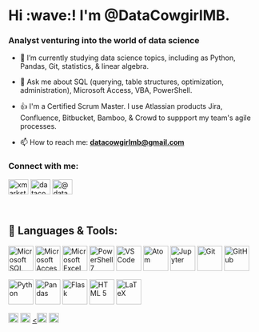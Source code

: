 
<h1>Hi :wave:! I'm @DataCowgirlMB.</h1>
<h3>Analyst venturing into the world of data science</h3>

- 🌱 I’m currently studying data science topics, including as Python, Pandas, Git, statistics, & linear algebra.

- 💬 Ask me about SQL (querying, table structures, optimization, administration), Microsoft Access, VBA, PowerShell.

- 👍 I'm a Certified Scrum Master. I use Atlassian products Jira, Confluence, Bitbucket, Bamboo, & Crowd to suppport my team's agile processes.

- 📫 How to reach me: **datacowgirlmb@gmail.com**

<h3 align="left">Connect with me:</h3>
<p align="left">
<a href="https://stackoverflow.com/users/xmarksthespot" target="blank"><img align="center" src="https://raw.githubusercontent.com/rahuldkjain/github-profile-readme-generator/master/src/images/icons/Social/stack-overflow.svg" alt="xmarksthespot" height="30" width="40" /></a>
<a href="https://kaggle.com/datacowgirlmb" target="blank"><img align="center" src="https://raw.githubusercontent.com/rahuldkjain/github-profile-readme-generator/master/src/images/icons/Social/kaggle.svg" alt="datacowgirlmb" height="30" width="40" /></a>
<a href="https://medium.com/@datacowgirlmb" target="blank"><img align="center" src="https://raw.githubusercontent.com/rahuldkjain/github-profile-readme-generator/master/src/images/icons/Social/medium.svg" alt="@datacowgirlmb" height="30" width="40" /></a>
</p>
<br>

## :toolbox: Languages & Tools:
<a href="https://docs.microsoft.com/en-us/sql/ssms/download-sql-server-management-studio-ssms?view=sql-server-ver15"><img src="https://cdn.jsdelivr.net/gh/devicons/devicon/icons/microsoftsqlserver/microsoftsqlserver-plain-wordmark.svg" alt="Microsoft SQL Server" height=50></a>
<a href="https://www.microsoft.com/en-us/microsoft-365/access"><img src="https://upload.wikimedia.org/wikipedia/commons/f/f1/Microsoft_Office_Access_%282019-present%29.svg" alt="Microsoft Access" height="50"></a>
<a hfer="https://www.microsoft.com/en-us/microsoft-365/excel"><img src="https://upload.wikimedia.org/wikipedia/commons/3/34/Microsoft_Office_Excel_%282019%E2%80%93present%29.svg" alt="Microsoft Excel" height="50"></a>
<a href="https://docs.microsoft.com/en-us/powershell/scripting/whats-new/what-s-new-in-powershell-70?view=powershell-7.1#:~:text=PowerShell%207.0%20is%20an%20open,parallelization%20with%20ForEach%2DObject%20%2DParallel"><img src="https://upload.wikimedia.org/wikipedia/commons/a/af/PowerShell_Core_6.0_icon.png" alt="PowerShell 7" height="50"></a>
<a href="https://code.visualstudio.com/"><img src="https://cdn.jsdelivr.net/gh/devicons/devicon/icons/vscode/vscode-original-wordmark.svg"  alt="VS Code" height="50"></a>
<a href="https://atom.io"><img src="https://cdn.jsdelivr.net/gh/devicons/devicon/icons/atom/atom-original-wordmark.svg" alt="Atom" height="50"></a>
<a href="https://jupyter.org/"><img src="https://cdn.jsdelivr.net/gh/devicons/devicon/icons/jupyter/jupyter-original-wordmark.svg" alt="Jupyter" height="50"></a>
<a href="https://git-scm.com/"><img src="https://cdn.jsdelivr.net/gh/devicons/devicon/icons/git/git-original-wordmark.svg" alt="Git" height="50"></a>
<a href="https://github.com/"><img src="https://cdn.jsdelivr.net/gh/devicons/devicon/icons/github/github-original-wordmark.svg" alt="GitHub" height="50"></a>

<a href="https://python.org"><img src="https://cdn.jsdelivr.net/gh/devicons/devicon/icons/python/python-original-wordmark.svg" alt="Python" height="50"></a>
<a href="https://pandas.pydata.org/"><img src="https://cdn.jsdelivr.net/gh/devicons/devicon/icons/pandas/pandas-original-wordmark.svg" alt="Pandas" height="50"></a>
<a href="https://flask.palletsprojects.com/en/2.0.x/"><img src="https://upload.wikimedia.org/wikipedia/commons/3/3c/Flask_logo.svg" alt="Flask" height="50"></a>
<a href="https://html.com/"><img src="https://cdn.jsdelivr.net/gh/devicons/devicon/icons/html5/html5-original-wordmark.svg" alt="HTML 5" height="50"></a>
<a href="https://www.latex-project.org/"><img src="https://upload.wikimedia.org/wikipedia/commons/9/92/LaTeX_logo.svg" alt="LaTeX" height="50"></a>

<a href="https://www.atlassian.com/"><img src="https://www.atlassian.com/dam/jcr:242ae640-3d6a-472d-803d-45d8dcc2a8d2/Atlassian-horizontal-blue-rgb.svg" alt="Atlassian" height="20"></a>
<a href="https://www.atlassian.com/software/jira"><img src="https://www.atlassian.com/dam/jcr:75ba14ba-5e19-46c7-98ef-473289b982a7/Jira%20Software-blue.svg" alt="Jira" height="20"></a>
<a href="https://www.atlassian.com/software/confluence"><<img src="https://www.atlassian.com/dam/jcr:1b7f4009-27d0-4882-8629-cecae97fc00f/Confluence-blue.svg" alt="Confluence" height="20"></a>
<a href="https://www.atlassian.com/software/bitbucket"><img src="https://www.atlassian.com/dam/jcr:bd56917e-e361-4f03-b672-9f5ef5b06e80/Bitbucket-blue.svg" alt="Bitbucket" height="20"></a>

<!---
<a href="https://www.laserfiche.com/"><img src="https://upload.wikimedia.org/wikipedia/commons/0/02/Laserfiche_logo.svg" alt="Laserfiche" height="40"></a>
<a href="https://www.kofax.com/"><img src="https://upload.wikimedia.org/wikipedia/en/5/5f/Kofax_logo.svg" alt="Kofax" height="30"></a>
--->

<!---
<p><img align="center" src="https://github-readme-stats.vercel.app/api/top-langs?username=datacowgirlmb&show_icons=true&locale=en&layout=compact" alt="datacowgirlmb" /></p>
--->
